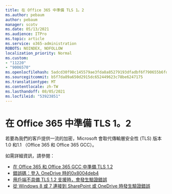```yaml
---
title: 在 Office 365 中準備 TLS 1。2
ms.author: pebaum
author: pebaum
manager: scotv
ms.date: 05/13/2021
ms.audience: ITPro
ms.topic: article
ms.service: o365-administration
ROBOTS: NOINDEX, NOFOLLOW
localization_priority: Normal
ms.custom:
- "11220"
- "9006570"
ms.openlocfilehash: 5adcd30f98c145579ae3fda8a85279193dfadbf6f790655b6fd4c3c6475bfab7
ms.sourcegitcommit: b5f7da89a650d2915dc652449623c78be6247175
ms.translationtype: MT
ms.contentlocale: zh-TW
ms.lasthandoff: 08/05/2021
ms.locfileid: "53923851"
---
```

# <a name="preparing-for-tls-12-in-office-365"></a>在 Office 365 中準備 TLS 1。2

若要為我們的客戶提供一流的加密，Microsoft 會取代傳輸層安全性 (TLS) 版本1.0 和1.1 （Office 365 和 Office 365 GCC）。 

如需詳細資訊，請參閱：

- [在 Office 365 和 Office 365 GCC 中準備 TLS 1.2](/microsoft-365/compliance/prepare-tls-1.2-in-office-365)
- [錯誤碼：登入 OneDrive 時的0x8004deb4](https://support.microsoft.com/office/error-code-0x8004deb4-when-signing-in-to-onedrive-e8a8d97c-a87e-4dda-a67e-bae4fef05dcb)
- [用戶端不具備 TLS 1.2 支援時，會發生驗證錯誤](/sharepoint/troubleshoot/administration/authentication-errors-tls12-support)
- [從 Windows 8 或 7 連接到 SharePoint 或 OneDrive 時發生驗證錯誤](/sharepoint/troubleshoot/administration/authentication-errors-windows7)